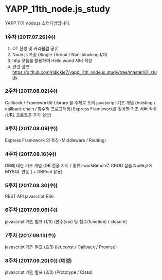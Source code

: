 # YAPP_11th_node.js_study 

YAPP 11기 node.js 스터디방입니다.

### 1주차 (2017.07.26(수))
1. OT 진행 및 커리큘럼 공유
2. Node.js 특징 (Single Thread / Non-blocking I/O)
3. http 모듈을 활용하여 Hello world 서버 작성
4. 관련 링크 : https://github.com/ridickle7/yapp_11th_node.js_study/tree/master/01_study

### 2주차 (2017.08.02(수))
Callback / Framework와 Library 을 주제로 토의
javascript 기초 개념 (hoisting / callback chain / 함수형 프로그래밍)
Express Framework를 활용한 기초 서버 작성 (URL 프로토콜 추가 실습)

### 3주차 (2017.08.09(수))
Express Framework 의 특징 (Middleware / Routing)

### 4주차 (2017.08.16(수))
DB에 대한 기초 개념 (DB 전공 지식 / 종류)
workBench로 CRUD 실습
Node.js에 MYSQL 연동 ( + DBPool 활용)

### 5주차 (2017.08.30(수))
REST API
javascript ES6

### 6주차 (2017.09.06(수))
javascript 개인 발표 (1/3)
(변수(var) 및 함수(function) / closure)

### 7주차 (2017.09.13(수))
javascript 개인 발표 (2/3)
(let,const / Callback / Promise)

### 8주차 (2017.09.20(수)) (예정)
javascript 개인 발표 (3/3)
(Prototype / Class)



